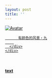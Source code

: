 ```yaml
---
layout: post
title: ''
---
```


<p class="imglist">

<div class="image-container">
  <a href="https://pic.imgdb.cn/item/5e81e8ef504f4bcb044aba0e.jpg"  data-fancybox="images">
    <img src="https://pic.imgdb.cn/item/5e81e8ef504f4bcb044aba55.jpg" alt="Avatar" class="image" />
    <div class="overlay">
      <div class="text">
        
          有颜色的风景・九
        
      </div>
    </div>
  </a>
</div>









<a href="https://pic.imgdb.cn/item/5e81e8ef504f4bcb044aba10.jpg" data-fancybox="images"><img src="" /></a>
<a href="https://pic.imgdb.cn/item/5e81e8ef504f4bcb044aba13.jpg" data-fancybox="images"><img src="" /></a>
<a href="https://pic.imgdb.cn/item/5e81e8ef504f4bcb044aba17.jpg" data-fancybox="images"><img src="" /></a>
<a href="https://pic.imgdb.cn/item/5e81e8ef504f4bcb044aba1e.jpg" data-fancybox="images"><img src="" /></a>
<a href="https://pic.imgdb.cn/item/5e81e8ef504f4bcb044aba22.jpg" data-fancybox="images"><img src="" /></a>
<a href="https://pic.imgdb.cn/item/5e81e8ef504f4bcb044aba24.jpg" data-fancybox="images"><img src="" /></a>
<a href="https://pic.imgdb.cn/item/5e81e8ef504f4bcb044aba27.jpg" data-fancybox="images"><img src="" /></a>
<a href="https://pic.imgdb.cn/item/5e81e8ef504f4bcb044aba2c.jpg" data-fancybox="images"><img src="" /></a>
<a href="https://pic.imgdb.cn/item/5e81e8ef504f4bcb044aba31.jpg" data-fancybox="images"><img src="" /></a>
<a href="https://pic.imgdb.cn/item/5e81e8ef504f4bcb044aba33.jpg" data-fancybox="images"><img src="" /></a>
<a href="https://pic.imgdb.cn/item/5e81e8ef504f4bcb044aba38.jpg" data-fancybox="images"><img src="" /></a>
<a href="https://pic.imgdb.cn/item/5e81e8ef504f4bcb044aba3c.jpg" data-fancybox="images"><img src="" /></a>
<a href="https://pic.imgdb.cn/item/5e81e8ef504f4bcb044aba40.jpg" data-fancybox="images"><img src="" /></a>
<a href="https://pic.imgdb.cn/item/5e81e8ef504f4bcb044aba43.jpg" data-fancybox="images"><img src="" /></a>
<a href="https://pic.imgdb.cn/item/5e81e8ef504f4bcb044aba46.jpg" data-fancybox="images"><img src="" /></a>
<a href="https://pic.imgdb.cn/item/5e81e8ef504f4bcb044aba4a.jpg" data-fancybox="images"><img src="" /></a>
<a href="https://pic.imgdb.cn/item/5e81e8ef504f4bcb044aba4d.jpg" data-fancybox="images"><img src="" /></a>
<a href="https://pic.imgdb.cn/item/5e81e8ef504f4bcb044aba51.jpg" data-fancybox="images"><img src="" /></a>
<a href="https://pic.imgdb.cn/item/5e81e8ef504f4bcb044aba53.jpg" data-fancybox="images"><img src="" /></a>
<a href="https://pic.imgdb.cn/item/5e81e8ef504f4bcb044aba55.jpg" data-fancybox="images"><img src="" /></a>
<a href="https://pic.imgdb.cn/item/5e81e8ef504f4bcb044aba58.jpg" data-fancybox="images"><img src="" /></a>
<a href="https://pic.imgdb.cn/item/5e81e8ef504f4bcb044aba5d.jpg" data-fancybox="images"><img src="" /></a>
<a href="https://pic.imgdb.cn/item/5e81e8ef504f4bcb044aba60.jpg" data-fancybox="images"><img src="" /></a>
<a href="https://pic.imgdb.cn/item/5e81e8ef504f4bcb044aba62.jpg" data-fancybox="images"><img src="" /></a>
<a href="https://pic.imgdb.cn/item/5e81e8ef504f4bcb044aba65.jpg" data-fancybox="images"><img src="" /></a>
<a href="https://pic.imgdb.cn/item/5e81e8ef504f4bcb044aba68.jpg" data-fancybox="images"><img src="" /></a>
<a href="https://pic.imgdb.cn/item/5e81e8ef504f4bcb044aba6c.jpg" data-fancybox="images"><img src="" /></a>
<a href="https://pic.imgdb.cn/item/5e81e8ef504f4bcb044aba71.jpg" data-fancybox="images"><img src="" /></a>
<a href="https://pic.imgdb.cn/item/5e81e8ef504f4bcb044aba77.jpg" data-fancybox="images"><img src="" /></a>
<a href="https://pic.imgdb.cn/item/5e81e923504f4bcb044aed7c.jpg" data-fancybox="images"><img src="" /></a>
<a href="https://pic.imgdb.cn/item/5e81e923504f4bcb044aed7f.jpg" data-fancybox="images"><img src="" /></a>
<a href="https://pic.imgdb.cn/item/5e81e923504f4bcb044aed83.jpg" data-fancybox="images"><img src="" /></a>
<a href="https://pic.imgdb.cn/item/5e81e923504f4bcb044aed88.jpg" data-fancybox="images"><img src="" /></a>
<a href="https://pic.imgdb.cn/item/5e81e923504f4bcb044aed8c.jpg" data-fancybox="images"><img src="" /></a>
<a href="https://pic.imgdb.cn/item/5e81e923504f4bcb044aed92.jpg" data-fancybox="images"><img src="" /></a>
<a href="https://pic.imgdb.cn/item/5e81e923504f4bcb044aed99.jpg" data-fancybox="images"><img src="" /></a>
<a href="https://pic.imgdb.cn/item/5e81e923504f4bcb044aeda1.jpg" data-fancybox="images"><img src="" /></a>
<a href="https://pic.imgdb.cn/item/5e81e924504f4bcb044aedab.jpg" data-fancybox="images"><img src="" /></a>
<a href="https://pic.imgdb.cn/item/5e81e924504f4bcb044aedb0.jpg" data-fancybox="images"><img src="" /></a>
<a href="https://pic.imgdb.cn/item/5e81e924504f4bcb044aedb4.jpg" data-fancybox="images"><img src="" /></a>
<a href="https://pic.imgdb.cn/item/5e81e924504f4bcb044aedbe.jpg" data-fancybox="images"><img src="" /></a>
<a href="https://pic.imgdb.cn/item/5e81e924504f4bcb044aedc8.jpg" data-fancybox="images"><img src="" /></a>
<a href="https://pic.imgdb.cn/item/5e81e924504f4bcb044aedcb.jpg" data-fancybox="images"><img src="" /></a>
<a href="https://pic.imgdb.cn/item/5e81e924504f4bcb044aedce.jpg" data-fancybox="images"><img src="" /></a>
<a href="https://pic.imgdb.cn/item/5e81e924504f4bcb044aedd2.jpg" data-fancybox="images"><img src="" /></a>
<a href="https://pic.imgdb.cn/item/5e81e924504f4bcb044aedd6.jpg" data-fancybox="images"><img src="" /></a>
<a href="https://pic.imgdb.cn/item/5e81e924504f4bcb044aedd9.jpg" data-fancybox="images"><img src="" /></a>
<a href="https://pic.imgdb.cn/item/5e81e924504f4bcb044aedde.jpg" data-fancybox="images"><img src="" /></a>
<a href="https://pic.imgdb.cn/item/5e81e924504f4bcb044aede4.jpg" data-fancybox="images"><img src="" /></a>
<a href="https://pic.imgdb.cn/item/5e81e924504f4bcb044aede6.jpg" data-fancybox="images"><img src="" /></a>
<a href="https://pic.imgdb.cn/item/5e81e924504f4bcb044aede9.jpg" data-fancybox="images"><img src="" /></a>
<a href="https://pic.imgdb.cn/item/5e81e924504f4bcb044aedec.jpg" data-fancybox="images"><img src="" /></a>
<a href="https://pic.imgdb.cn/item/5e81e924504f4bcb044aedf0.jpg" data-fancybox="images"><img src="" /></a>
<a href="https://pic.imgdb.cn/item/5e81e924504f4bcb044aedf3.jpg" data-fancybox="images"><img src="" /></a>
<a href="https://pic.imgdb.cn/item/5e81e924504f4bcb044aedf5.jpg" data-fancybox="images"><img src="" /></a>
<a href="https://pic.imgdb.cn/item/5e81e924504f4bcb044aedf9.jpg" data-fancybox="images"><img src="" /></a>
<a href="https://pic.imgdb.cn/item/5e81e924504f4bcb044aedfe.jpg" data-fancybox="images"><img src="" /></a>
<a href="https://pic.imgdb.cn/item/5e81e924504f4bcb044aee02.jpg" data-fancybox="images"><img src="" /></a>
<a href="https://pic.imgdb.cn/item/5e81e924504f4bcb044aee08.jpg" data-fancybox="images"><img src="" /></a>
<a href="https://pic.imgdb.cn/item/5e81e924504f4bcb044aee0a.jpg" data-fancybox="images"><img src="" /></a>
<a href="https://pic.imgdb.cn/item/5e81e924504f4bcb044aee0e.jpg" data-fancybox="images"><img src="" /></a>
<a href="https://pic.imgdb.cn/item/5e81e924504f4bcb044aee11.jpg" data-fancybox="images"><img src="" /></a>
<a href="https://pic.imgdb.cn/item/5e81e924504f4bcb044aee15.jpg" data-fancybox="images"><img src="" /></a>


</p>


#### [text](/works/0019a.html)